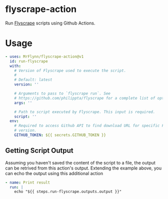 # flyscrape-action
Run [Flyscrape](https://github.com/philippta/flyscrape) scripts using Github
Actions.

# Usage
```yaml
- uses: MrFlynn/flyscrape-action@v1
  id: run-flyscrape
  with:
    # Version of Flyscrape used to execute the script.
    #
    # Default: latest
    version: ''

    # Arguments to pass to `flyscrape run`. See
    # https://github.com/philippta/flyscrape for a complete list of options.
    args: ''

    # Path to script executed by Flyscrape. This input is required.
    script: ''
  env:
    # Required to access Github API to find download URL for specific Flyscrape
    # version.
    GITHUB_TOKEN: ${{ secrets.GITHUB_TOKEN }}
```

## Getting Script Output
Assuming you haven't saved the content of the script to a file, the output can
be retrived from this action's output. Extending the example above, you can
echo the output using this additional action

```yaml
- name: Print result
  run: |
    echo "${{ steps.run-flyscrape.outputs.output }}"
```
